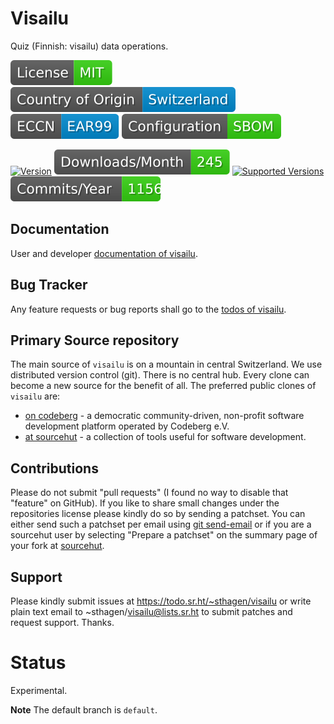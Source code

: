 # Visailu 

Quiz (Finnish: visailu) data operations.

[![License](docs/badges/license-spdx-mit.svg)](https://git.sr.ht/~sthagen/visailu/tree/default/item/LICENSE)
[![Country of Origin](docs/badges/country-of-origin-name-switzerland-neutral.svg)](https://git.sr.ht/~sthagen/visailu/tree/default/item/COUNTRY-OF-ORIGIN)
[![Export Classification Control Number (ECCN)](docs/badges/export-control-classification-number_eccn-ear99-neutral.svg)](https://git.sr.ht/~sthagen/visailu/tree/default/item/EXPORT-CONTROL-CLASSIFICATION-NUMBER)
[![Configuration](docs/badges/configuration-sbom.svg)](https://git.sr.ht/~sthagen/visailu/tree/default/item/docs/third-party/README.md)

[![Version](https://img.shields.io/pypi/v/visailu.svg?style=flat)](https://pypi.python.org/pypi/visailu/)
[![Downloads](docs/badges/downloads-per-month.svg)](https://pepy.tech/project/visailu)
[![Supported Versions](https://img.shields.io/pypi/pyversions/visailu.svg?style=flat)](https://pypi.python.org/pypi/visailu/)
[![Maintenance Status](docs/badges/commits-per-year.svg)](https://git.sr.ht/~sthagen/visailu/log)

## Documentation

User and developer [documentation of visailu](https://codes.dilettant.life/docs/visailu).

## Bug Tracker

Any feature requests or bug reports shall go to the [todos of visailu](https://todo.sr.ht/~sthagen/visailu).

## Primary Source repository

The main source of `visailu` is on a mountain in central Switzerland.
We use distributed version control (git).
There is no central hub.
Every clone can become a new source for the benefit of all.
The preferred public clones of `visailu` are:

* [on codeberg](https://codeberg.org/sthagen/visailu) - a democratic community-driven, non-profit software development platform operated by Codeberg e.V.
* [at sourcehut](https://git.sr.ht/~sthagen/visailu) - a collection of tools useful for software development.

## Contributions

Please do not submit "pull requests" (I found no way to disable that "feature" on GitHub).
If you like to share small changes under the repositories license please kindly do so by sending a patchset.
You can either send such a patchset per email using [git send-email](https://git-send-email.io) or
if you are a sourcehut user by selecting "Prepare a patchset" on the summary page of your fork at [sourcehut](https://git.sr.ht/).

## Support

Please kindly submit issues at https://todo.sr.ht/~sthagen/visailu or write plain text email to ~sthagen/visailu@lists.sr.ht to submit patches and request support. Thanks.

# Status

Experimental.

**Note** The default branch is `default`.
